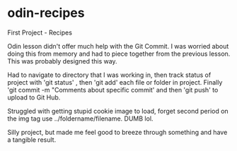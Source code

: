 # odin-recipes
First Project - Recipes

Odin lesson didn't offer much help with the Git Commit. 
I was worried about doing this from memory and had to piece together from the previous lesson.
This was probably designed this way. 

Had to navigate to directory that I was working in, then track status of project
with 'git status' , then 'git add' each file or folder in project.
Finally 'git commit -m "Comments about specific commit' and then 'git push' to upload to Git Hub.

Struggled with getting stupid cookie image to load, forget second period on the img tag
use ../foldername/filename. DUMB lol. 

Silly project, but made me feel good to breeze through something and have a tangible result. 
